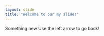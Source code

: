 ```yaml
---
layout: slide
title: "Welcome to our my slide!"
---
```

Something new
Use the left arrow to go back!


